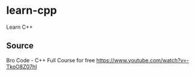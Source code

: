 # learn-cpp
Learn C++

## Source
Bro Code - C++ Full Course for free
https://www.youtube.com/watch?v=-TkoO8Z07hI
